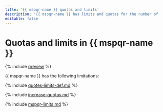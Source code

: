 ```yaml
---
title: '{{ mspqr-name }} quotas and limits'
description: '{{ mspqr-name }} has limits and quotas for the number of clusters, total number of processor cores for all cluster components, and total amount of virtual memory for all cluster components. For more information about the service limitations, read this article.'
editable: false
---
```


# Quotas and limits in {{ mspqr-name }}

{% include [preview](../../_includes/note-service-preview.md) %}


{{ mspqr-name }} has the following limitations:

{% include [quotes-limits-def.md](../../_includes/quotes-limits-def.md) %}

{% include [increase-quotas.md](../../_includes/increase-quotas.md) %}

{% include [mspqr-limits.md](../../_includes/managed-spqr/limits.md) %}
